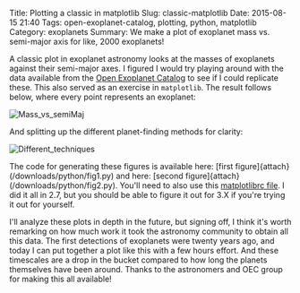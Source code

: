 Title: Plotting a classic in matplotlib
Slug: classic-matplotlib
Date: 2015-08-15 21:40
Tags: open-exoplanet-catalog, plotting, python, matplotlib
Category: exoplanets
Summary: We make a plot of exoplanet mass vs. semi-major axis for like, 2000 exoplanets!

A classic plot in exoplanet astronomy looks at the masses of exoplanets against their semi-major axes. I figured I would try playing around with the data available from the [Open Exoplanet Catalog](https://github.com/OpenExoplanetCatalogue/open_exoplanet_catalogue/) to see if I could replicate these. This also served as an exercise in `matplotlib`. The result follows below, where every point represents an exoplanet:

![Mass_vs_semiMaj]({attach}/blog/images/mass_vs_semiMajAxis_custom1.png)

And splitting up the different planet-finding methods for clarity:

![Different_techniques]({attach}/blog/images/mplMassSemiMajDiscTypeSegmented.png)

The code for generating these figures is available here: [first figure]{attach}(/downloads/python/fig1.py) and here: [second figure]{attach}(/downloads/python/fig2.py). You'll need to also use this [matplotlibrc file]({attach}/downloads/python/matplotlibrc). I did it all in 2.7, but you should be able to figure it out for 3.X if you're trying it out for yourself.

I'll analyze these plots in depth in the future, but signing off, I think it's worth remarking on how much work it took the astronomy community to obtain all this data. The first detections of exoplanets were twenty years ago, and today I can put together a plot like this with a few hours effort. And these timescales are a drop in the bucket compared to how long the planets themselves have been around. Thanks to the astronomers and OEC group for making this all available!
